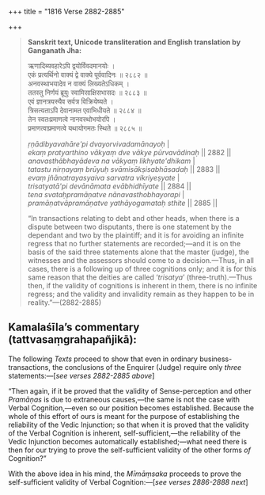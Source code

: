+++
title = "1816 Verse 2882-2885"

+++
> **Sanskrit text, Unicode transliteration and English translation by Ganganath Jha:** 
>
> ऋणादिब्यवहारेऽपि द्वयोर्विवदमानयोः ।  
> एकं प्रत्यर्थिनो वाक्यं द्वे वाक्ये पूर्ववादिनः ॥ २८८२ ॥  
> अनवस्थाभयादेव न वाक्यं लिख्यतेऽधिकम् ।  
> ततस्तु निर्णयं ब्रूयुः स्वामिसाक्षिसभासदः ॥ २८८३ ॥  
> एवं ज्ञानत्रयस्यैव सर्वत्र विक्रियेष्यते ।  
> त्रिसत्यताऽपि देवानामत एवाभिधीयते ॥ २८८४ ॥  
> तेन स्वतःप्रमाणत्वे नानवस्थोभयोरपि ।  
> प्रमाणत्वाप्रमाणत्वे यथायोगमतः स्थिते ॥ २८८५ ॥ 
>
> *ṛṇādibyavahāre'pi dvayorvivadamānayoḥ* \|  
> *ekaṃ pratyarthino vākyaṃ dve vākye pūrvavādinaḥ* \|\| 2882 \|\|  
> *anavasthābhayādeva na vākyaṃ likhyate'dhikam* \|  
> *tatastu nirṇayaṃ brūyuḥ svāmisākṣisabhāsadaḥ* \|\| 2883 \|\|  
> *evaṃ jñānatrayasyaiva sarvatra vikriyeṣyate* \|  
> *trisatyatā'pi devānāmata evābhidhīyate* \|\| 2884 \|\|  
> *tena svataḥpramāṇatve nānavasthobhayorapi* \|  
> *pramāṇatvāpramāṇatve yathāyogamataḥ sthite* \|\| 2885 \|\| 
>
> “In transactions relating to debt and other heads, when there is a dispute between two disputants, there is one statement by the dependant and two by the plaintiff; and it is for avoiding an infinite regress that no further statements are recorded;—and it is on the basis of the said three statements alone that the master (judge), the witnesses and the assessors should come to a decision.—Thus, in all cases, there is a following up of three cognitions only; and it is for this same reason that the deities are called ‘*trisatya*’ (three-truth).—Thus then, if the validity of cognitions is inherent in them, there is no infinite regress; and the validity and invalidity remain as they happen to be in reality.”—(2882-2885)



## Kamalaśīla’s commentary (tattvasaṃgrahapañjikā):

The following *Texts* proceed to show that even in ordinary business-transactions, the conclusions of the Enquirer (Judge) require only *three* statements:—[*see verses 2882-2885 above*]

“Then again, if it be proved that the validity of Sense-perception and other *Pramāṇas* is due to extraneous causes,—the same is not the case with Verbal Cognition,—even so our position becomes established. Because the whole of this effort of ours is meant for the purpose of establishing the reliability of the Vedic Injunction; so that when it is proved that the validity of the Verbal Cognition is inherent, self-sufficient,—the reliability of the Vedic Injunction becomes automatically established;—what need there is then for our trying to prove the self-sufficient validity of the other forms *of* Cognition?”

With the above idea in his mind, the *Mīmāṃsaka* proceeds to prove the self-sufficient validity of Verbal Cognition:—[*see verses 2886-2888 next*]


